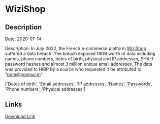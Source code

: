 # WiziShop

## Description

Date: 2020-07-14

Description:
In July 2020, the French e-commerce platform <a href="https://www.wizishop.fr/" target="_blank" rel="noopener">WiziShop</a> suffered a data breach. The breach exposed 18GB worth of data including names, phone numbers, dates of birth, physical and IP addresses, SHA-1 password hashes and almost 3 million unique email addresses. The data was provided to HIBP by a source who requested it be attributed to &quot;pom@pompur.in&quot;.


['Dates of birth', 'Email addresses', 'IP addresses', 'Names', 'Passwords', 'Phone numbers', 'Physical addresses']

## Links

[Download Link](https://link-to.net/1229997/216.5194094630233/dynamic/?r=d2l6aXNob3AuZnI=)